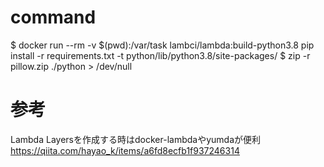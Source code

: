 # command
$ docker run --rm -v $(pwd):/var/task lambci/lambda:build-python3.8 pip install -r requirements.txt -t python/lib/python3.8/site-packages/
$ zip -r pillow.zip ./python > /dev/null

# 参考
Lambda Layersを作成する時はdocker-lambdaやyumdaが便利
https://qiita.com/hayao_k/items/a6fd8ecfb1f937246314

